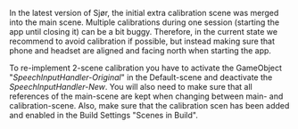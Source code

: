 In the latest version of Sjør, the initial extra calibration scene was merged into the main scene. Multiple calibrations during one session (starting the app until closing it) can be a bit buggy. Therefore, in the current state we recommend to avoid calibration if possible, but instead making sure that phone and headset are aligned and facing north when starting the app.

To re-implement 2-scene calibration you have to activate the GameObject "*SpeechInputHandler-Original*" in the Default-scene and deactivate the *SpeechInputHandler-New*. You will also need to make sure that all references of the main-scene are kept when changing between main- and calibration-scene. Also, make sure that the calibration scen has been added and enabled in the Build Settings "Scenes in Build".

&nbsp;